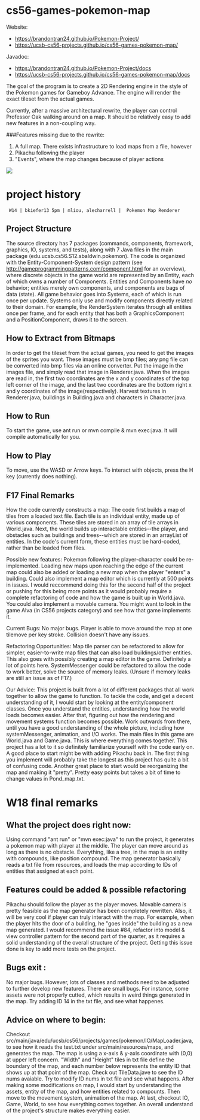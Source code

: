 cs56-games-pokemon-map
======================

Website:
* <https://brandontran24.github.io/Pokemon-Project/>
* <https://ucsb-cs56-projects.github.io/cs56-games-pokemon-map/>

Javadoc: 
* <https://brandontran24.github.io/Pokemon-Project/docs>
* <https://ucsb-cs56-projects.github.io/cs56-games-pokemon-map/docs>


The goal of the program is to create a 2D Rendering engine in the style of the Pokemon games for Gameboy Advance. The engine will render the exact tileset from the actual games.

Currently, after a massive architectural rewrite, the player can control Professor Oak walking around on a map. It should be relatively easy to add new features in a non-coupling way.

###Features missing due to the rewrite:
1. A full map. There exists infrastructure to load maps from a file, however
2. Pikachu following the player
3. "Events", where the map changes because of player actions


![](http://i.imgur.com/MaKaaHD.png)

project history
===============
```
 W14 | bkiefer13 5pm | mliou, alecharrell |  Pokemon Map Renderer
```

## Project Structure
The source directory has 7 packages (commands, components, framework, graphics, IO, systems, and tests), along with 7 Java files in the main package (edu.ucsb.cs56.S12.sbaldwin.pokemon). The code is organized with the Entity-Component-System design pattern (see http://gameprogrammingpatterns.com/component.html for an overview), where discrete objects in the game world are represented by an Entity, each of which owns a number of Components. Entities and Components have *no* behavior; entities merely own components, and components are bags of data (state). All game behavior goes into Systems, each of which is run once per update. Systems only use and modify components directly related to their domain. For example, the RenderSystem iterates through all entities once per frame, and for each entity that has both a GraphicsComponent and a PositionComponent, draws it to the screen. 



## How to Extract from Bitmaps
In order to get the tileset from the actual games, you need to get the images of the sprites you want. These images must be bmp files; any png file can be converted into bmp files via an online converter. Put the image in the images file, and simply read that image in Renderer.java. When the images are read in, the first two coordinates are the x and y coordinates of the top left corner of the image, and the last two coordinates are the bottom right x and y coordinates of the image(respectively). Harvest textures in Renderer.java, buildings in Building.java and characters in Character.java.

## How to Run
To start the game, use ant run or mvn compile & mvn exec:java. It will compile automatically for you.

## How to Play
To move, use the WASD or Arrow keys. To interact with objects, press the H key (currently does nothing).

## F17 Final Remarks

How the code currently constructs a map:
The code first builds a map of tiles from a loaded text file. Each tile is an individual entity, made up of various components. These tiles are stored in an array of tile arrays in World.java. Next, the world builds up interactable entities--the player, and obstacles such as buildings and trees--which are stored in an arrayList of entities. In the code's current form, these entities must be hard-coded, rather than be loaded from files.   

Possible new features:
Pokemon following the player-character could be re-implemented. Loading new maps upon reaching the edge of the current map could also be added or loading a new map when the player "enters" a building. Could also implement a map editor which is currently at 500 points in issues. I would reccommend doing this for the second half of the project or pushing for this being more points as it would probably require a complete refactoring of code and how the game is built up in World.java. You could also implement a movable camera. You might want to look in the game Alva (in CS56 projects category) and see how that game implements it. 

Current Bugs:
No major bugs. Player is able to move around the map at one tilemove per key stroke. Collision doesn't have any issues.

Refactoring Opportunities:
Map tile parser can be refactored to allow for simpler, easier-to-write map files that can also load buildings/other entities. This also goes with possibly creating a map editor in the game. Definitely a lot of points here.
SystemMessenger could be refactored to allow the code to work better, solve the source of memory leaks. (Unsure if memory leaks are still an issue as of F17.)

Our Advice:
This project is built from a lot of different packages that all work together to allow the game to function. To tackle the code, and get a decent understanding of it, I would start by looking at the entity/component classes. Once you understand the entities, understanding how the world loads becomes easier. After that, figuring out how the rendering and movement systems function becomes possible. Work outwards from there, until you have a good understanding of the whole picture, including how systemMessenger, animation, and I/O works. The main files in this game are World.java and Game.java. This is where everything comes together. This project has a lot to it so definitely familiarize yourself with the code early on. A good place to start might be with adding Pikachu back in. The first thing you implement will probably take the longest as this project has quite a bit of confusing code. Another great place to start would be reorganizing the map and making it "pretty". Pretty easy points but takes a bit of time to change values in Pond_map.txt. 


# W18 final remarks

## What the project does right now:
 Using command "ant run" or "mvn exec:java" to run the project, it generates a pokemon map with player at the middle. The player can move around as long as there is no obstacle. Everything, like a tree, in the map is an entity with compounds, like position compound. The map generator basically reads a txt file from resources, and loads the map according to IDs of entities that assigned at each point. 
 
## Features could be added & possible refactoring
  Pikachu should follow the player as the player moves. Movable camera is pretty feasible as the map generator has been completely rewritten. Also, it will be very cool if player can truly interact with the map. For example, when the player hits the door of a building, he "goes inside" the building as a new map generated. I would recommend the issue #84, refactor into model & view controller pattern for the second part of the quarter, as it requires a solid understanding of the overall structure of the project. Getting this issue done is key to add more tests on the project.
  
## Bugs exit :
 No major bugs. However, lots of classes and methods need to be adjusted to further develop new features. 
 There are small bugs. For instance, some assets were not properly cutted, which results in weird things generated in the map. Try adding ID 14 in the txt file, and see what happenes. 
 
## Advice on where to begin:
 Checkout src/main/java/edu/ucsb/cs56/projects/games/pokemon/IO/MapLoader.java, to see how it reads the test.txt under src/main/resources/maps, and generates the map. The map is using a x-axis & y-axis coordinate with (0,0) at upper left concern. "Width" and "Height" tiles in txt file define the boundary of the map, and each number below represents the entity ID that shows up at that point of the map. Check out TileData.jave to see the ID nums avaiable. Try to modify ID nums in txt file and see what happens. 
  After making some modifications on map, I would start by understanding the assets, entity of the map, and how entities related to compounts. Then move to the movement system, animation of the map. At last, checkout IO, Game, World, to see how everything comes together. An overall understand of the project's structure makes everything easier. 
